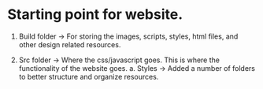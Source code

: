 # Starting point for website.

1. Build folder -> For storing the images, scripts, styles, html files, and other design related resources.

2. Src folder -> Where the css/javascript goes. This is where the functionality of the website goes.
    a. Styles -> Added a number of folders to better structure and organize resources.